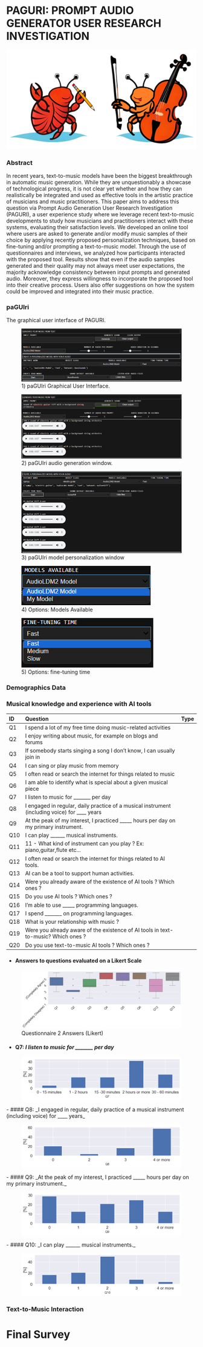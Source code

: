 # PAGURI: PROMPT AUDIO GENERATOR USER RESEARCH INVESTIGATION

<p align="center">
  <img src="figures/PAGURI_Logo.png"/>
</p>


### Abstract 

In recent years, text-to-music models have been the biggest breakthrough in automatic music generation. While they are unquestionably a showcase of technological progress, it is not clear yet whether and how they can realistically be integrated and used as effective tools in the artistic practice of musicians and music practitioners. This paper aims to address this question via Prompt Audio Generation User Research Investigation (PAGURI), a user experience study where we leverage recent text-to-music developments to study how musicians and practitioners interact with these systems, evaluating their satisfaction levels. We developed an online tool where users are asked to generate and/or modify music samples of their choice by applying recently proposed personalization techniques, based on fine-tuning and/or prompting a text-to-music model. Through the use of questionnaires and interviews, we analyzed how participants interacted with the proposed tool. Results show that even if the audio samples generated and their quality may not always meet user expectations, the majority acknowledge consistency between input prompts and generated audio. Moreover, they express willingness to incorporate the proposed tool into their creative process. Users also offer suggestions on how the system could be improved and integrated into their music practice.

### paGUIri
The graphical user interface of PAGURI.
<figure>
  <img src="figures/PaGUIri_1.png" alt="my alt text"/>
  <figcaption>1) paGUIri Graphical User Interface.</figcaption>
</figure>

<figure>
  <img src="figures/PaGUIri_2.png" alt="my alt text"/>
  <figcaption>2) paGUIri audio generation window.</figcaption>
</figure>

<figure>
  <img src="figures/PaGUIri_3.png" alt="my alt text"/>
  <figcaption>3) paGUIri model personalization window</figcaption>
</figure>

<figure>
    <img src="figures/PaGUIri_4.png" alt='missing' />
    <figcaption>4) Options: Models Available</figcaption>
</figure>
<figure>
    <img src="figures/PaGUIri_5.png" alt='missing' />
    <figcaption>5) Options: fine-tuning time</figcaption>
</figure>


### Demographics Data



### Musical knowledge and experience with AI tools

| ID  | Question  |  Type | 
|:---|:---|:---|
| Q1  |  I spend a lot of my free time doing music-related activities |   |
| Q2  |  I enjoy writing about music, for example on blogs and forums |   |
| Q3  | If somebody starts singing a song I don’t know, I can usually join in  |   |
| Q4  |  I can sing or play music from memory |   |
| Q5  |  I often read or search the internet for things related to music |   |
| Q6  |  I am able to identify what is special about a given musical piece  |   |
| Q7  | I listen to music for _______ per day  |   |
| Q8  |I engaged in regular, daily practice of a musical instrument (including voice) for ____ years|   |
| Q9  |At the peak of my interest, I practiced _____ hours per day on my primary instrument.|   |
| Q10  |I can play ______ musical instruments.|   |
| Q11  |11 - What kind of instrument can you play ? Ex: piano,guitar,flute etc...|   |
| Q12  |I often read or search the internet for things related to AI tools.|   |
| Q13  |AI can be a tool to support human activities.|   |
| Q14  |Were you already aware of the existence of AI tools ? Which ones ?|   |
| Q15  |Do you use AI tools ? Which ones ?|   |
| Q16  |I’m able to use _____ programming languages.|   |
| Q17  |I spend _______ on programming languages.|   |
| Q18  |What is your relationship with music ?|   |
| Q19  |Were you already aware of the existence of AI tools in text-to-music? Which ones ?|   |
| Q20  |Do you use text-to-music AI tools ? Which ones ?|   |

- #### Answers to questions evaluated on a Likert Scale
<figure>
  <img src="figures/AI_MUSIC/ai_music_quest_likert.png" alt=""/>
  <figcaption> Questionnaire 2 Answers (Likert)</figcaption>
</figure>

- #### Q7: _I listen to music for _______ per day_
<figure>
  <img src="figures/AI_MUSIC/Q7.png" alt=""/>
</figure>
- #### Q8: _I engaged in regular, daily practice of a musical instrument (including voice) for ____ years_
<figure>
  <img src="figures/AI_MUSIC/Q8.png" alt=""/>
</figure>
- #### Q9: _At the peak of my interest, I practiced _____ hours per day on my primary instrument._
<figure>
  <img src="figures/AI_MUSIC/Q9.png" alt=""/>
</figure>
- #### Q10: _I can play ______ musical instruments._
<figure>
  <img src="figures/AI_MUSIC/Q10.png" alt=""/>
</figure>


### Text-to-Music Interaction

# Final Survey
